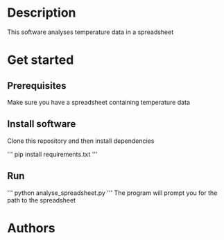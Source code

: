 # Description
This software analyses temperature data in a spreadsheet
# Get started

## Prerequisites
Make sure you have a spreadsheet containing temperature data


## Install software

Clone this repository and then install dependencies

'''
pip install requirements.txt
'''

## Run
'''
python analyse_spreadsheet.py
'''
The program will prompt you for the path to the spreadsheet 

# Authors


